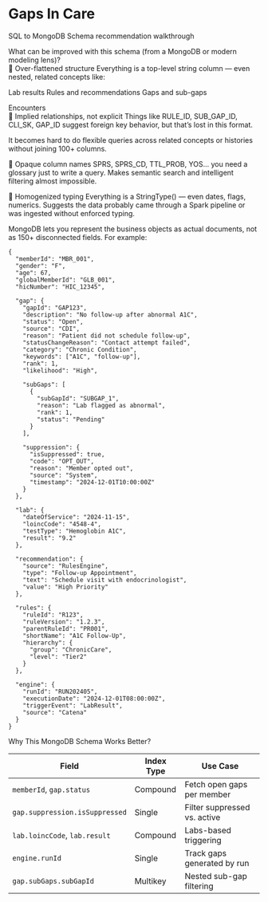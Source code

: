 # Gaps In Care 
SQL to MongoDB Schema recommendation walkthrough

What can be improved with this schema (from a MongoDB or modern modeling lens)?<br>
🚫 Over-flattened structure
Everything is a top-level string column — even nested, related concepts like:

Lab results
Rules and recommendations
Gaps and sub-gaps

Encounters <br>
🚫 Implied relationships, not explicit
Things like RULE_ID, SUB_GAP_ID, CLI_SK, GAP_ID suggest foreign key behavior, but that’s lost in this format.

It becomes hard to do flexible queries across related concepts or histories without joining 100+ columns.

🚫 Opaque column names
SPRS, SPRS_CD, TTL_PROB, YOS… you need a glossary just to write a query.
Makes semantic search and intelligent filtering almost impossible.

🚫 Homogenized typing
Everything is a StringType() — even dates, flags, numerics.
Suggests the data probably came through a Spark pipeline or was ingested without enforced typing.

MongoDB lets you represent the business objects as actual documents, not as 150+ disconnected fields. For example:

``` javascipt
{
  "memberId": "MBR_001",
  "gender": "F",
  "age": 67,
  "globalMemberId": "GLB_001",
  "hicNumber": "HIC_12345",

  "gap": {
    "gapId": "GAP123",
    "description": "No follow-up after abnormal A1C",
    "status": "Open",
    "source": "CDI",
    "reason": "Patient did not schedule follow-up",
    "statusChangeReason": "Contact attempt failed",
    "category": "Chronic Condition",
    "keywords": ["A1C", "follow-up"],
    "rank": 1,
    "likelihood": "High",

    "subGaps": [
      {
        "subGapId": "SUBGAP_1",
        "reason": "Lab flagged as abnormal",
        "rank": 1,
        "status": "Pending"
      }
    ],

    "suppression": {
      "isSuppressed": true,
      "code": "OPT_OUT",
      "reason": "Member opted out",
      "source": "System",
      "timestamp": "2024-12-01T10:00:00Z"
    }
  },

  "lab": {
    "dateOfService": "2024-11-15",
    "loincCode": "4548-4",
    "testType": "Hemoglobin A1C",
    "result": "9.2"
  },

  "recommendation": {
    "source": "RulesEngine",
    "type": "Follow-up Appointment",
    "text": "Schedule visit with endocrinologist",
    "value": "High Priority"
  },

  "rules": {
    "ruleId": "R123",
    "ruleVersion": "1.2.3",
    "parentRuleId": "PR001",
    "shortName": "A1C Follow-Up",
    "hierarchy": {
      "group": "ChronicCare",
      "level": "Tier2"
    }
  },

  "engine": {
    "runId": "RUN202405",
    "executionDate": "2024-12-01T08:00:00Z",
    "triggerEvent": "LabResult",
    "source": "Catena"
  }
}
```
Why This MongoDB Schema Works Better?

| Field                          | Index Type | Use Case                     |
| ------------------------------ | ---------- | ---------------------------- |
| `memberId`, `gap.status`       | Compound   | Fetch open gaps per member   |
| `gap.suppression.isSuppressed` | Single     | Filter suppressed vs. active |
| `lab.loincCode`, `lab.result`  | Compound   | Labs-based triggering        |
| `engine.runId`                 | Single     | Track gaps generated by run  |
| `gap.subGaps.subGapId`         | Multikey   | Nested sub-gap filtering     |





